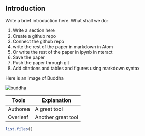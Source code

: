 ## Introduction

Write a  brief introduction here. What shall we do:

1. Write a section here
2. Create a github repo
3. Connect the github repo
4. write the rest of the paper in markdown in Atom
5. Or write the rest of the paper in ipynb in nteract
6. Save the paper
7. Push the paper through git
8. Add citations and tables and figures using markdown syntax

Here is an image of Buddha

![buddha](https://www.authorea.com/users/2191/articles/157057-authorea-github-nteract-atom/buddha.jpg)

| Tools | Explanation            |
|-------|------------------------|
| Authorea | A great tool        |
| Overleaf | Another great tool  |


```R
list.files()
```
